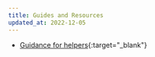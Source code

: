 ```yaml
---
title: Guides and Resources
updated_at: 2022-12-05
---
```


  - [Guidance for helpers](/guides/helper-guidance){:target="_blank"}